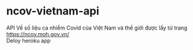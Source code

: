# ncov-vietnam-api
API Về số liệu ca nhiễm Covid của Việt Nam và thế giới được lấy từ trang https://ncov.moh.gov.vn/
<br>Deloy heroku app

